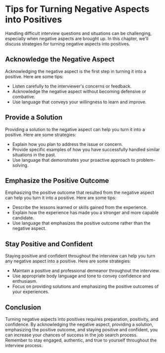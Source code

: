 Tips for Turning Negative Aspects into Positives
==================================================================================================================

Handling difficult interview questions and situations can be challenging, especially when negative aspects are brought up. In this chapter, we'll discuss strategies for turning negative aspects into positives.

Acknowledge the Negative Aspect
-------------------------------

Acknowledging the negative aspect is the first step in turning it into a positive. Here are some tips:

* Listen carefully to the interviewer's concerns or feedback.
* Acknowledge the negative aspect without becoming defensive or combative.
* Use language that conveys your willingness to learn and improve.

Provide a Solution
------------------

Providing a solution to the negative aspect can help you turn it into a positive. Here are some strategies:

* Explain how you plan to address the issue or concern.
* Provide specific examples of how you have successfully handled similar situations in the past.
* Use language that demonstrates your proactive approach to problem-solving.

Emphasize the Positive Outcome
------------------------------

Emphasizing the positive outcome that resulted from the negative aspect can help you turn it into a positive. Here are some tips:

* Describe the lessons learned or skills gained from the experience.
* Explain how the experience has made you a stronger and more capable candidate.
* Use language that emphasizes the positive outcome rather than the negative aspect.

Stay Positive and Confident
---------------------------

Staying positive and confident throughout the interview can help you turn any negative aspect into a positive. Here are some strategies:

* Maintain a positive and professional demeanor throughout the interview.
* Use appropriate body language and tone to convey confidence and enthusiasm.
* Focus on providing solutions and emphasizing the positive outcomes of your experiences.

Conclusion
----------

Turning negative aspects into positives requires preparation, positivity, and confidence. By acknowledging the negative aspect, providing a solution, emphasizing the positive outcome, and staying positive and confident, you can increase your chances of success in the job search process. Remember to stay engaged, authentic, and true to yourself throughout the interview process.
